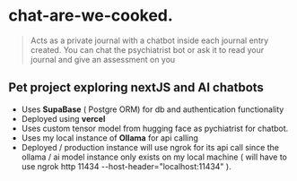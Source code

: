 # chat-are-we-cooked.
> Acts as a private journal with a chatbot inside each journal entry created. You can chat the psychiatrist bot or ask it to read your journal and give an assessment on you

## Pet project exploring nextJS and AI chatbots 
- Uses **SupaBase** ( Postgre ORM) for db and authentication functionality
- Deployed using **vercel**
- Uses custom tensor model from hugging face as pychiatrist for chatbot.
- Uses my local instance of **Ollama** for api calling 
- Deployed / production instance will use ngrok for its api call since the ollama / ai model instance only exists on my local machine ( will have to use ngrok http 11434 --host-header="localhost:11434" ).
